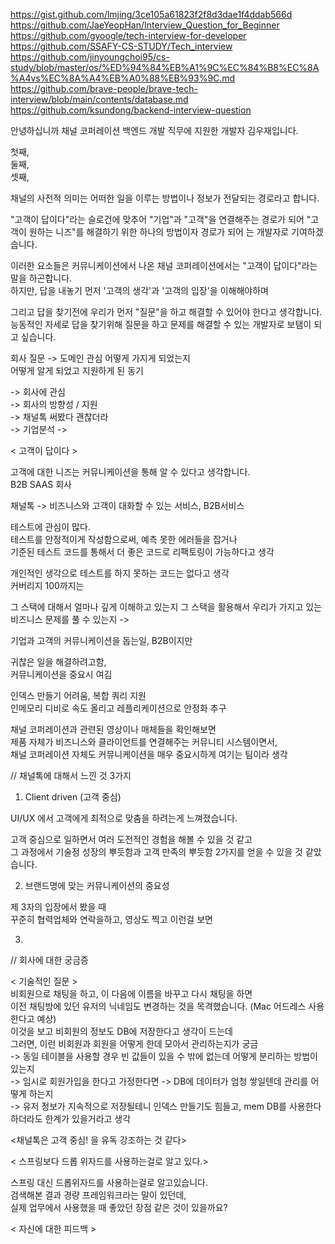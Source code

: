 https://gist.github.com/lmjing/3ce105a61823f2f8d3dae1f4ddab566d      
https://github.com/JaeYeopHan/Interview_Question_for_Beginner       
https://github.com/gyoogle/tech-interview-for-developer
https://github.com/SSAFY-CS-STUDY/Tech_interview
https://github.com/jinyoungchoi95/cs-study/blob/master/os/%ED%94%84%EB%A1%9C%EC%84%B8%EC%8A%A4vs%EC%8A%A4%EB%A0%88%EB%93%9C.md  
https://github.com/brave-people/brave-tech-interview/blob/main/contents/database.md
https://github.com/ksundong/backend-interview-question  

안녕하십니까 채널 코퍼레이션 백엔드 개발 직무에 지원한 개발자 김우재입니다.  
   
첫째,     
둘째,  
셋째, 
   
채널의 사전적 의미는 어떠한 일을 이루는 방법이나 정보가 전달되는 경로라고 합니다.        


"고객이 답이다"라는 슬로건에 맞추어 "기업"과 "고객"을 연결해주는 경로가 되어 
"고객이 원하는 니즈"를 해결하기 위한 하나의 방법이자 경로가 되어 
는 개발자로 기여하겠습니다.  
 





이러한 요소들은 커뮤니케이션에서 나온
채널 코퍼레이션에서는 "고객이 답이다"라는 말을 하곤합니다.            
하지만, 답을 내놓기 먼저 '고객의 생각'과 '고객의 입장'을 이해해야하며         
    
    

그리고 답을 찾기전에 우리가 먼저 "질문"을 하고 해결할 수 있어야 한다고 생각합니다.   
능동적인 자세로 답을 찾기위해 질문을 하고 문제를 해결할 수 있는 개발자로 보탬이 되고 싶습니다.  























회사 질문 -> 
도메인 관심 어떻게 가지게 되었는지    
어떻게 알게 되었고 지원하게 된 동기   
 
-> 회사에 관심  
-> 회사의 방향성 / 지원  
-> 채널톡 써봤다 괜찮더라  
-> 기업분석 -> 

< 고객이 답이다 >  

고객에 대한 니즈는 커뮤니케이션을 통해 알 수 있다고 생각합니다.  
B2B SAAS 회사 




채널톡 -> 
비즈니스와 고객이 대화할 수 있는 서비스, B2B서비스   

  
테스트에 관심이 많다.   
테스트를 안정적이게 작성함으로써, 예측 못한 에러들을 잡거나     
기준된 테스트 코드를 통해서 더 좋은 코드로 리팩토링이 가능하다고 생각   

개인적인 생각으로 테스트를 하지 못하는 코드는 없다고 생각   
커버리지 100까지는 

그 스택에 대해서 얼마나 깊게 이해하고 있는지 
그 스택을 활용해서 우리가 가지고 있는 비즈니스 문제를 풀 수 있는지 -> 

기업과 고객의 커뮤니케이션을 돕는일, B2B이지만 
  
귀찮은 일을 해결하려고함,    
커뮤니케이션을 중요시 여김 

 인덱스 만들기 어려움, 복합 쿼리 지원  
인메모리 디비로 속도 올리고 레플리케이션으로 안정화 추구   


  
채널 코퍼레이션과 관련된 영상이나 매체들을 확인해보면   
제품 자체가 비즈니스와 클라이언트를 연결해주는 커뮤니티 시스템이면서,  
채널 코퍼레이션 자체도 
커뮤니케이션을 매우 중요시하게 여기는 팀이라 생각    

// 채널톡에 대해서 느낀 것 3가지 
  
1. Client driven (고객 중심)     

UI/UX 에서 고객에게 최적으로 맞춤을 하려는게 느껴졌습니다.  
  
고객 중심으로 일하면서 여러 도전적인 경험을 해볼 수 있을 것 같고     
그 과정에서 기술정 성장의 뿌듯함과 고객 만족의 뿌듯함 2가지를 얻을 수 있을 것 같았습니다.  


2. 브랜드명에 맞는 커뮤니케이션의 중요성    
 
제 3자의 입장에서 봤을 때   
꾸준히 협력업체와 연락을하고, 영상도 찍고 이런걸 보면     
   
3.  



// 회사에 대한 궁금증 


< 기술적인 질문 >   
비회원으로 채팅을 하고, 이 다음에 이름을 바꾸고 다시 채팅을 하면         
이전 채팅방에 있던 유저의 닉네임도 변경하는 것을 목격했습니다. (Mac 어드레스 사용한다고 예상)          
이것을 보고 비회원의 정보도 DB에 저장한다고 생각이 드는데              
그러면, 이런 비회원과 회원을 어떻게 한데 모아서 관리하는지가 궁금    
-> 동일 테이블을 사용할 경우 빈 값들이 있을 수 밖에 없는데 어떻게 분리하는 방법이 있는지    
-> 임시로 회원가입을 한다고 가정한다면 -> DB에 데이터가 엄청 쌓일텐데 관리를 어떻게 하는지   
-> 유저 정보가 지속적으로 저장될테니 인덱스 만들기도 힘들고, mem DB를 사용한다 하더라도 한계가 있을거라고 생각

  
<채널톡은 고객 중심! 을 유독 강조하는 것 같다>     




< 스프링보다 드롭 위자드를 사용하는걸로 알고 있다.>   
   
스프링 대신 드롭위자드를 사용하는걸로 알고있습니다.     
검색해본 결과 경량 프레임워크라는 말이 있던데,   
실제 업무에서 사용했을 때 좋았던 장점 같은 것이 있을까요?   
      

  




< 자신에 대한 피드백 > 









